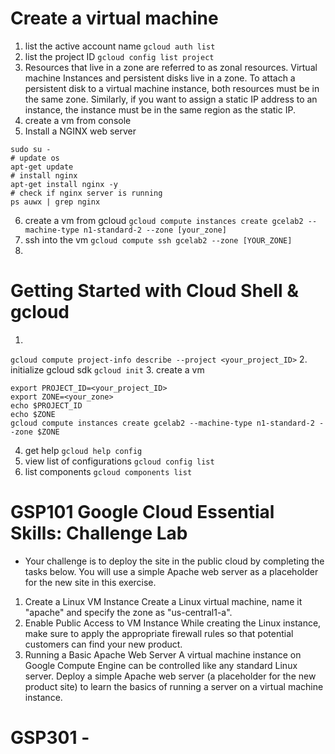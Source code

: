 # Create a virtual machine
1. list the active account name
`gcloud auth list`
2. list the project ID
`gcloud config list project`
3. Resources that live in a zone are referred to as zonal resources. Virtual machine Instances and persistent disks live in a zone. To attach a persistent disk to a virtual machine instance, both resources must be in the same zone. Similarly, if you want to assign a static IP address to an instance, the instance must be in the same region as the static IP.
4. create a vm from console
5. Install a NGINX web server
```
sudo su -
# update os
apt-get update
# install nginx
apt-get install nginx -y
# check if nginx server is running   
ps auwx | grep nginx
```
6. create a vm from gcloud
`gcloud compute instances create gcelab2 --machine-type n1-standard-2 --zone [your_zone]`
7. ssh into the vm
`gcloud compute ssh gcelab2 --zone [YOUR_ZONE]`
8. 

# Getting Started with Cloud Shell & gcloud
1. 
`gcloud compute project-info describe --project <your_project_ID>`
2. initialize gcloud sdk
`gcloud init`
3. create a vm
```
export PROJECT_ID=<your_project_ID>
export ZONE=<your_zone>
echo $PROJECT_ID
echo $ZONE
gcloud compute instances create gcelab2 --machine-type n1-standard-2 --zone $ZONE
```
4. get help
`gcloud help config`
5. view list of configurations
`gcloud config list`
6. list components 
`gcloud components list`

# GSP101 Google Cloud Essential Skills: Challenge Lab
- Your challenge is to deploy the site in the public cloud by completing the tasks below. You will use a simple Apache web server as a placeholder for the new site in this exercise. 

1. Create a Linux VM Instance
Create a Linux virtual machine, name it "apache" and specify the zone as "us-central1-a".
2. Enable Public Access to VM Instance
While creating the Linux instance, make sure to apply the appropriate firewall rules so that potential customers can find your new product.
3. Running a Basic Apache Web Server
A virtual machine instance on Google Compute Engine can be controlled like any standard Linux server. Deploy a simple Apache web server (a placeholder for the new product site) to learn the basics of running a server on a virtual machine instance.

# GSP301 - 
